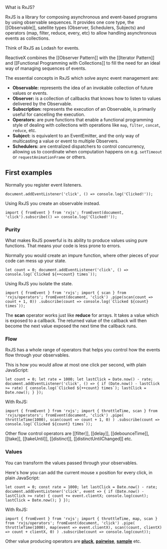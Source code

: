 What is RxJS?

RxJS is a library for composing asynchronous and event-based programs by using observable sequences. It provides one core type, the [[Observable]], satellite types (Observer, Schedulers, Subjects) and operators (map, filter, reduce, every, etc) to allow handling asynchronous events as collections.

Think of RxJS as Lodash for events.

ReactiveX combines the [[Observer Pattern]] with the [[Iterator Pattern]] and [[Functional Programming with Collections]] to fill the need for an ideal way of managing sequences of events.

The essential concepts in RxJS which solve async event management are:

-   **Observable:** represents the idea of an invokable collection of future values or events.
-   **Observer:** is a collection of callbacks that knows how to listen to values delivered by the Observable.
-   **Subscription:** represents the execution of an Observable, is primarily useful for cancelling the execution.
-   **Operators:** are pure functions that enable a functional programming style of dealing with collections with operations like `map`, `filter`, `concat`, `reduce`, etc.
-   **Subject:** is equivalent to an EventEmitter, and the only way of multicasting a value or event to multiple Observers.
-   **Schedulers:** are centralized dispatchers to control concurrency, allowing us to coordinate when computation happens on e.g. `setTimeout` or `requestAnimationFrame` or others.

## First examples

Normally you register event listeners.

 `document.addEventListener('click', () => console.log('Clicked!'));` 

Using RxJS you create an observable instead.

 `import { fromEvent } from 'rxjs'; fromEvent(document, 'click').subscribe(() => console.log('Clicked!'));` 

### Purity

What makes RxJS powerful is its ability to produce values using pure functions. That means your code is less prone to errors.

Normally you would create an impure function, where other pieces of your code can mess up your state.

 ``let count = 0; document.addEventListener('click', () => console.log(`Clicked ${++count} times`));`` 

Using RxJS you isolate the state.

 ``import { fromEvent } from 'rxjs'; import { scan } from 'rxjs/operators'; fromEvent(document, 'click') .pipe(scan(count => count + 1, 0)) .subscribe(count => console.log(`Clicked ${count} times`));`` 

The **scan** operator works just like **reduce** for arrays. It takes a value which is exposed to a callback. The returned value of the callback will then become the next value exposed the next time the callback runs.

### Flow

RxJS has a whole range of operators that helps you control how the events flow through your observables.

This is how you would allow at most one click per second, with plain JavaScript:

 ``let count = 0; let rate = 1000; let lastClick = Date.now() - rate; document.addEventListener('click', () => { if (Date.now() - lastClick >= rate) { console.log(`Clicked ${++count} times`); lastClick = Date.now(); } });`` 

With RxJS:

 ``import { fromEvent } from 'rxjs'; import { throttleTime, scan } from 'rxjs/operators'; fromEvent(document, 'click') .pipe( throttleTime(1000), scan(count => count + 1, 0) ) .subscribe(count => console.log(`Clicked ${count} times`));`` 

Other flow control operators are [[filter]], [[delay]], [[debounceTime]], [[take]], [[takeUntil]], [[distinct]], [[distinctUntilChanged]] etc.

### Values

You can transform the values passed through your observables.

Here's how you can add the current mouse x position for every click, in plain JavaScript:

 `let count = 0; const rate = 1000; let lastClick = Date.now() - rate; document.addEventListener('click', event => { if (Date.now() - lastClick >= rate) { count += event.clientX; console.log(count); lastClick = Date.now(); } });` 

With RxJS:

 `import { fromEvent } from 'rxjs'; import { throttleTime, map, scan } from 'rxjs/operators'; fromEvent(document, 'click') .pipe( throttleTime(1000), map(event => event.clientX), scan((count, clientX) => count + clientX, 0) ) .subscribe(count => console.log(count));` 

Other value producing operators are [**pluck**](chrome-extension://pcmpcfapbekmbjjkdalcgopdkipoggdi/api/operators/pluck), [**pairwise**](chrome-extension://pcmpcfapbekmbjjkdalcgopdkipoggdi/api/operators/pairwise), [**sample**](chrome-extension://pcmpcfapbekmbjjkdalcgopdkipoggdi/api/operators/sample) etc.